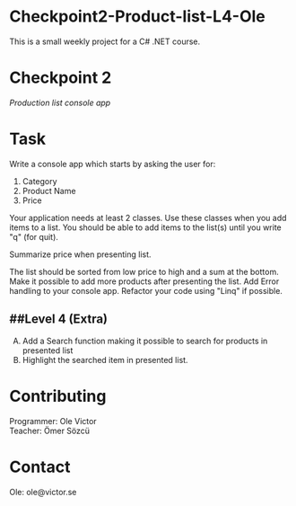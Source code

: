 # Checkpoint2-Product-list-L4-Ole
This is a small weekly project for a C# .NET course.
<h1>Checkpoint 2</h1>
<em>Production list console app</em>
<h1>Task</h1>
Write a console app which starts by asking the user for:
<ol>
<li>Category</li>
<li>Product Name</li>
<li>Price</li>
</ol>
<p>Your application needs at least 2 classes.
Use these classes when you add items to a list.
You should be able to add items to the list(s) until you write "q" (for quit).</p>
<p>Summarize price when presenting list.</p>
<p>
The list should be sorted from low price to high and a sum at the bottom.
Make it possible to add more products after presenting the list.
Add Error handling to your console app.
Refactor your code using "Linq" if possible.</p>
<h2>##Level 4 (Extra)</h2>
<ol type="A">
<li>Add a Search function making it possible to search for products in presented list</li>
<li>Highlight the searched item in presented list.</li>
</ol>
<h1>Contributing</h1>
Programmer: Ole Victor<br>
Teacher: Ömer Sözcü
<h1>Contact</h1>
Ole: ole@victor.se
